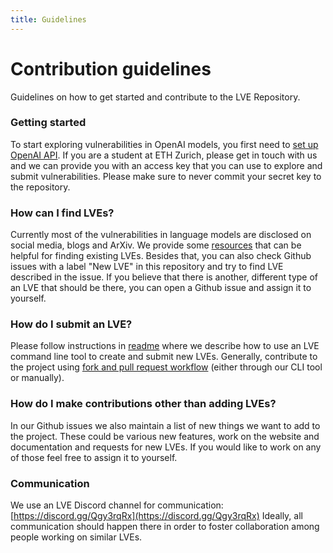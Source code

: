 ```yaml
---
title: Guidelines
---
```

# Contribution guidelines

<div class='subtitle'>Guidelines on how to get started and contribute to the LVE Repository.</div>

### Getting started
To start exploring vulnerabilities in OpenAI models, you first need to [set up OpenAI API](https://platform.openai.com/docs/introduction). If you are a student at ETH Zurich, please get in touch with us and we can provide you with an access key that you can use to explore and submit vulnerabilities. Please make sure to never commit your secret key to the repository.

### How can I find LVEs?

Currently most of the vulnerabilities in language models are disclosed on social media, blogs and ArXiv. We provide some <a href="resources.md">resources</a> that can be helpful for finding existing LVEs. Besides that, you can also check Github issues with a label "New LVE" in this repository and try to find LVE described in the issue. If you believe that there is another, different type of an LVE that should be there, you can open a Github issue and assign it to yourself.

### How do I submit an LVE?

Please follow instructions in <a href="readme.md">readme</a> where we describe how to use an LVE command line tool to create and submit new LVEs. Generally, contribute to the project using <a href="https://docs.github.com/en/get-started/quickstart/contributing-to-projects">fork and pull request workflow</a> (either through our CLI tool or manually).

### How do I make contributions other than adding LVEs?

In our Github issues we also maintain a list of new things we want to add to the project. These could be various new features, work on the website and documentation and requests for new LVEs. If you would like to work on any of those feel free to assign it to yourself.  


### Communication
We use an LVE Discord channel for communication: [https://discord.gg/Qgy3rqRx](https://discord.gg/Qgy3rqRx)
Ideally, all communication should happen there in order to foster collaboration among people working on similar LVEs.
